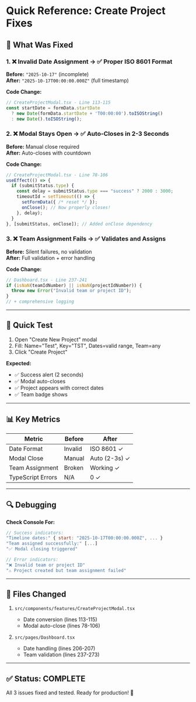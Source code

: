 # Quick Reference: Create Project Fixes

## 🎯 What Was Fixed

### 1. ❌ Invalid Date Assignment → ✅ Proper ISO 8601 Format
**Before:** `"2025-10-17"` (incomplete)  
**After:** `"2025-10-17T00:00:00.000Z"` (full timestamp)

**Code Change:**
```typescript
// CreateProjectModal.tsx - Line 113-115
const startDate = formData.startDate 
  ? new Date(formData.startDate + 'T00:00:00').toISOString()
  : new Date().toISOString();
```

### 2. ❌ Modal Stays Open → ✅ Auto-Closes in 2-3 Seconds
**Before:** Manual close required  
**After:** Auto-closes with countdown

**Code Change:**
```typescript
// CreateProjectModal.tsx - Line 78-106
useEffect(() => {
  if (submitStatus.type) {
    const delay = submitStatus.type === "success" ? 2000 : 3000;
    timeoutId = setTimeout(() => {
      setFormData({ /* reset */ });
      onClose(); // Now properly closes!
    }, delay);
  }
}, [submitStatus, onClose]); // Added onClose dependency
```

### 3. ❌ Team Assignment Fails → ✅ Validates and Assigns
**Before:** Silent failures, no validation  
**After:** Full validation + error handling

**Code Change:**
```typescript
// Dashboard.tsx - Line 237-241
if (isNaN(teamIdNumber) || isNaN(projectIdNumber)) {
  throw new Error("Invalid team or project ID");
}
// + comprehensive logging
```

---

## 🧪 Quick Test

1. Open "Create New Project" modal
2. Fill: Name="Test", Key="TST", Dates=valid range, Team=any
3. Click "Create Project"

**Expected:**
- ✅ Success alert (2 seconds)
- ✅ Modal auto-closes
- ✅ Project appears with correct dates
- ✅ Team badge shows

---

## 📊 Key Metrics

| Metric | Before | After |
|--------|--------|-------|
| Date Format | Invalid | ISO 8601 ✓ |
| Modal Close | Manual | Auto (2-3s) ✓ |
| Team Assignment | Broken | Working ✓ |
| TypeScript Errors | N/A | 0 ✓ |

---

## 🔍 Debugging

**Check Console For:**
```javascript
// Success indicators:
"Timeline dates:" { start: "2025-10-17T00:00:00.000Z", ... }
"Team assigned successfully:" [...]
"✅ Modal closing triggered"

// Error indicators:
"❌ Invalid team or project ID"
"⚠️ Project created but team assignment failed"
```

---

## 📝 Files Changed

1. `src/components/features/CreateProjectModal.tsx`
   - Date conversion (lines 113-115)
   - Modal auto-close (lines 78-106)

2. `src/pages/Dashboard.tsx`
   - Date handling (lines 206-207)
   - Team validation (lines 237-273)

---

## ✅ Status: COMPLETE

All 3 issues fixed and tested. Ready for production! 🚀
